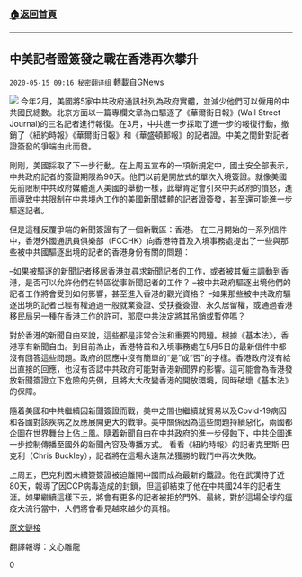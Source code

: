 ###  [:house:返回首頁](https://github.com/ourhimalayas/txt)
---

## 中美記者證簽發之戰在香港再次攀升
`2020-05-15 09:16 秘密翻译组` [轉載自GNews](https://gnews.org/zh-hant/204040/)

![](https://s3.amazonaws.com/gnews-media-offload/wp-content/uploads/2020/05/15090758/%E4%B8%AD%E7%BE%8E%E8%A8%98%E8%80%85%E8%AD%89%E7%B0%BD%E7%99%BC%E5%A4%A7%E6%88%B0%E5%9C%A8%E9%A6%99%E6%B8%AF%E9%99%B7%E5%85%A5%E8%86%A0%E8%91%97.jpg)
今年2月，美國將5家中共政府通訊社列為政府實體，並減少他們可以僱用的中共國民總數。北京方面以一篇專欄文章為由驅逐了《華爾街日報》(Wall Street Journal)的三名記者進行報復。在3月，中共進一步採取了進一步的報復行動，撤銷了《紐約時報》《華爾街日報》和《華盛頓郵報》的記者證。中美之間針對記者證簽發的爭端由此而發。

剛剛，美國採取了下一步行動。在上周五宣布的一項新規定中，國土安全部表示，中共政府記者的簽證期限為90天。他們以前是開放式的單次入境簽證。就像美國先前限制中共政府媒體進入美國的舉動一樣，此舉肯定會引來中共政府的憤怒，進而導致中共限制在中共境內工作的美國新聞媒體的記者證簽發，甚至還可能進一步驅逐記者。

但是這種反覆爭端的新聞簽證有了一個新戰區：香港。 在三月開始的一系列信件中，香港外國通訊員俱樂部（FCCHK）向香港特首及入境事務處提出了一些與那些被中共國驅逐出境的記者的香港身份有關的問題：

–如果被驅逐的新聞記者移居香港並尋求新聞記者的工作，或者被其僱主調動到香港，是否可以允許他們在特區從事新聞記者的工作？
–被中共政府驅逐出境他們的記者工作將會受到如何影響，甚至進入香港的觀光資格？
–如果那些被中共政府驅逐出境的記者已經有權通過一般就業簽證、受扶養簽證、永久居留權，或通過香港移民局另一種在香港工作的許可，那麼中共決定將其吊銷或暫停嗎？

對於香港的新聞自由來說，這些都是非常合法和重要的問題。根據《基本法》，香港享有新聞自由。到目前為止，香港特首和入境事務處在5月5日的最新信件中都沒有回答這些問題。政府的回應中沒有簡單的“是”或“否”的字樣。香港政府沒有給出直接的回應，也沒有否認中共政府可能對香港新聞界的影響。這可能會為香港發放新聞簽證立下危險的先例，且將大大改變香港的開放環境，同時破壞《基本法》的保障。

隨着美國和中共繼續因新聞簽證而戰，美中之間也繼續就貿易以及Covid-19病因和各國對該疾病之反應展開更大的戰爭。美中關係因為這些問題持續惡化，兩國都企圖在世界舞台上佔上風。隨着新聞自由在中共政府的進一步侵蝕下，中共企圖進一步控制傳播至國外的新聞內容及傳播方式。
看看《紐約時報》的記者克里斯·巴克利（Chris Buckley），記者將在這場永遠無法獲勝的戰鬥中再次失敗。

上周五，巴克利因未續簽簽證被迫離開中國而成為最新的鐵證。他在武漢待了近80天，報導了因CCP病毒造成的封鎖，但這卻結束了他在中共國24年的記者生涯。如果繼續這樣下去，將會有更多的記者被拒於門外。最終，對於這場全球的瘟疫大流行當中，人們將會看見越來越少的真相。

[原文鏈接](https://hongkongfp.com/2020/05/14/as-the-journalist-visa-war-between-the-us-and-china-continues-hong-kong-is-caught-in-the-middle/)

翻譯報導：文心雕龍

0
